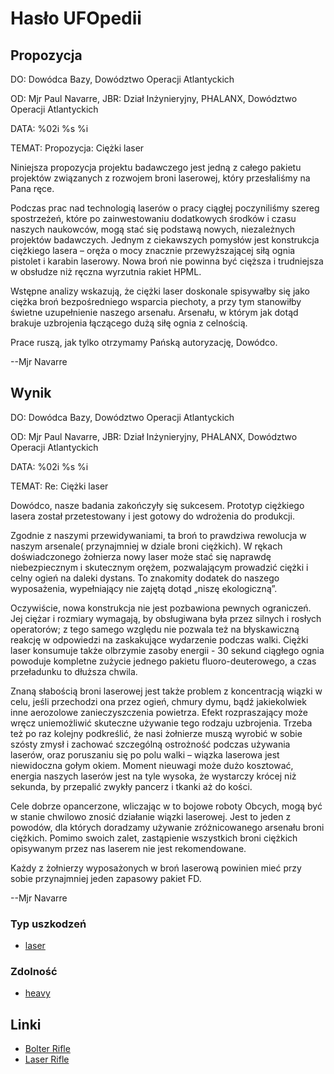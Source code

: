 # Hasło UFOpedii

## Propozycja

DO: Dowódca Bazy, Dowództwo Operacji Atlantyckich

OD: Mjr Paul Navarre, JBR: Dział Inżynieryjny, PHALANX, Dowództwo
Operacji Atlantyckich

DATA: %02i %s %i

TEMAT: Propozycja: Ciężki laser

Niniejsza propozycja projektu badawczego jest jedną z całego pakietu
projektów związanych z rozwojem broni laserowej, który przesłaliśmy na
Pana ręce.

Podczas prac nad technologią laserów o pracy ciągłej poczyniliśmy szereg
spostrzeżeń, które po zainwestowaniu dodatkowych środków i czasu naszych
naukowców, mogą stać się podstawą nowych, niezależnych projektów
badawczych. Jednym z ciekawszych pomysłów jest konstrukcja ciężkiego
lasera – oręża o mocy znacznie przewyższającej siłą ognia pistolet i
karabin laserowy. Nowa broń nie powinna być cięższa i trudniejsza w
obsłudze niż ręczna wyrzutnia rakiet HPML.

Wstępne analizy wskazują, że ciężki laser doskonale spisywałby się jako
ciężka broń bezpośredniego wsparcia piechoty, a przy tym stanowiłby
świetne uzupełnienie naszego arsenału. Arsenału, w którym jak dotąd
brakuje uzbrojenia łączącego dużą siłę ognia z celnością.

Prace ruszą, jak tylko otrzymamy Pańską autoryzację, Dowódco.

--Mjr Navarre

## Wynik

DO: Dowódca Bazy, Dowództwo Operacji Atlantyckich

OD: Mjr Paul Navarre, JBR: Dział Inżynieryjny, PHALANX, Dowództwo
Operacji Atlantyckich

DATA: %02i %s %i

TEMAT: Re: Ciężki laser

Dowódco, nasze badania zakończyły się sukcesem. Prototyp ciężkiego
lasera został przetestowany i jest gotowy do wdrożenia do produkcji.

Zgodnie z naszymi przewidywaniami, ta broń to prawdziwa rewolucja w
naszym arsenale( przynajmniej w dziale broni ciężkich). W rękach
doświadczonego żołnierza nowy laser może stać się naprawdę
niebezpiecznym i skutecznym orężem, pozwalającym prowadzić ciężki i
celny ogień na daleki dystans. To znakomity dodatek do naszego
wyposażenia, wypełniający nie zajętą dotąd „niszę ekologiczną”.

Oczywiście, nowa konstrukcja nie jest pozbawiona pewnych ograniczeń. Jej
ciężar i rozmiary wymagają, by obsługiwana była przez silnych i rosłych
operatorów; z tego samego względu nie pozwala też na błyskawiczną
reakcję w odpowiedzi na zaskakujące wydarzenie podczas walki. Ciężki
laser konsumuje także olbrzymie zasoby energii - 30 sekund ciągłego
ognia powoduje kompletne zużycie jednego pakietu fluoro-deuterowego, a
czas przeładunku to dłuższa chwila.

Znaną słabością broni laserowej jest także problem z koncentracją wiązki
w celu, jeśli przechodzi ona przez ogień, chmury dymu, bądź jakiekolwiek
inne aerozolowe zanieczyszczenia powietrza. Efekt rozpraszający może
wręcz uniemożliwić skuteczne używanie tego rodzaju uzbrojenia. Trzeba
też po raz kolejny podkreślić, że nasi żołnierze muszą wyrobić w sobie
szósty zmysł i zachować szczególną ostrożność podczas używania laserów,
oraz poruszaniu się po polu walki – wiązka laserowa jest niewidoczna
gołym okiem. Moment nieuwagi może dużo kosztować, energia naszych
laserów jest na tyle wysoka, że wystarczy krócej niż sekunda, by
przepalić zwykły pancerz i tkanki aż do kości.

Cele dobrze opancerzone, wliczając w to bojowe roboty Obcych, mogą być w
stanie chwilowo znosić działanie wiązki laserowej. Jest to jeden z
powodów, dla których doradzamy używanie zróżnicowanego arsenału broni
ciężkich. Pomimo swoich zalet, zastąpienie wszystkich broni ciężkich
opisywanym przez nas laserem nie jest rekomendowane.

Każdy z żołnierzy wyposażonych w broń laserową powinien mieć przy sobie
przynajmniej jeden zapasowy pakiet FD.

--Mjr Navarre

### Typ uszkodzeń

- [laser](Damage/laser "wikilink")

### Zdolność

- [heavy](Skills/heavy "wikilink")

## Linki

- [Bolter Rifle](Equipment/Primary_Weapons/Bolter_Rifle "wikilink")
- [Laser Rifle](Equipment/Primary_Weapons/Laser_Rifle "wikilink")
